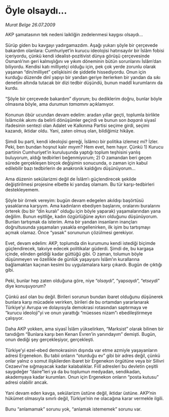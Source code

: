 # Öyle olsaydı...

*Murat Belge 26.07.2009*

<div class="taraf_structure_2col_1zq">
<div class="margen_n">



 <p>AKP şamatasının tek nedeni laikliğin zedelenmesi kaygısı olsaydı... <br/><br/>Sürüp giden bu kavgayı yadırgamazdım. Aşağı yukarı şöyle bir çerçevede bakardım olanlara: Cumhuriyet’in kurucu ideolojisi hatırısayılır bir İslâm fobisi içeriyordu, çünkü kendi idealist-pozitivist dünya görüşü çerçevesinde Osmanlı’nın geri kalmışlığını ve yıkım döneminin bütün sorunlarını İslâm’dan biliyordu. Kendisi katı milliyetçi olduğu için, pek çok yerde zorunlu olarak yaşanan “din/milliyet” çelişkisini de şiddetle hissediyordu. Onun için kurduğu düzende dinî yapıyı bir yandan geriye iterlerken bir yandan da sıkı denetim altında tutacak bir dizi tedbir düşündü, bunun maddî kurumlarını da kurdu. <br/><br/>“Şöyle bir çerçevede bakardım” diyorum; bu dediklerim doğru, bunlar böyle olmasına böyle, ama durumun <i>tamamını</i> açıklamıyor. <br/><br/>Konunun öbür ucundan devam edelim: aradan yıllar geçti, toplumla birlikte İslâmcılık akımı da belirli dönüşümler geçirdi ve bunun son <i>başarılı</i> siyasî ifadesinin sentezi olan Adalet ve Kalkınma Partisi seçime girdi, seçimi kazandı, iktidar oldu. Yani, zaten olmuş olan, bildiğimiz hikâye. <br/><br/>Şimdi bu parti, kendi ideolojisi gereği, İslâmcı bir politika izlemez mi? İzler. Peki, ben bundan hoşnut kalır mıyım? Hem evet, hem hayır. Çünkü 1) Kurucu partinin Cumhuriyet’in kuruluşunda yaptığı toplum teşhisini yanlış buluyorum, aldığı tedbirleri beğenmiyorum; 2) O zamandan beri geçen sürede gerçekleşen birçok değişimin sonucunda, o zaman için kabul edilebilir bazı tedbirlerin de anakronik kaldığını düşünüyorum... <br/><br/>Ama düzenin sekülarizmi değil de İslâm’ı güçlendirecek şekilde değiştirilmesi projesine elbette ki yandaş olamam. Bu tür karşı-tedbirleri destekleyemem. <br/><br/>Şöyle bir örnek vereyim: bugün devam edegelen akıldışı başörtüsü yasaklarına karşıyım. Ama kadınların ebediyen başlarını, oralarını buralarını örterek (bu bir “din kuralı” olduğu için böyle yaparak) yaşamalarından yana değilim. Bunun eşitliğe, kadın özgürlüğüne aykırı olduğunu düşünüyorum. Bunları tartışmak da isterim. Ama bir yandan insanların inançları doğrultusunda yaşamaları yasakla engellenirken, ilk işim bu tartışmayı açmak olamaz. Önce “yasak” sorununun çözülmesi gerekiyor. <br/><br/>Evet, devam edelim: AKP, toplumda din kurumunu kendi istediği biçimde güçlendirecek, takviye edecek politikalar güderdi. Şimdi de, bu kargaşa içinde, elinden geldiği kadar güttüğü gibi. O zaman, tolumun böyle düşünmeyen ve özellikle de günlük yaşayışını İslâm’ın kurallarına bağlamaktan kaçınan kesimi bu uygulamalara karşı çıkardı. Bugün de çıktığı gibi. <br/><br/>Peki, bunlar hep zaten olduğuna göre, niye “ol<i>saydı</i>”, “yap<i>saydı</i>”, “et<i>seydi</i>” diye konuşuyorum? <br/><br/>Çünkü asıl olan bu değil. Birileri sorunun bundan ibaret olduğunu düşünerek bunlara karşı mücadele verirken, birileri de bu ortamdan yararlanarak Türkiye’yi Avrupa ve dolayısıyla demokrasi rotasından saptırmaya ve “kurucu ideoloji”yi ve onun yarattığı “müesses nizam”ı ebedileştirmeye çalışıyor. <br/><br/>Daha AKP yokken, ama siyasî İslâm yükselirken, “Marksist” olarak bilinen bir tanıdığım “Bunlara karşı ben Kenan Evren’in yanındayım” demişti. Bugün, onun dediği şey gerçekleşiyor, gerçekleşti. <br/><br/>Türkiye’yi ezel-ebed demokrasinin dışında var etme azmiyle yaşayanların adresi Ergenekon. Bu tabii onların “oturduğu ev” gibi bir adres değil, çünkü onlar yalnız o somut ilişkilerden ibaret bir Ergenekon örgütüne veya bir Silivri Cezaevi’ne sığmayacak kadar kalabalıklar. Fiilî adresleri bu devletin çeşitli saygıdeğer “daire”leri ya da bu toplumun medyadan, sendikadan, akademyaya kadar kurumları. Onun için Ergenekon onların “posta kutusu” adresi olabilir ancak. <br/><br/>Yani devam eden kavga, sekülarizm üstüne değil, iktidar üstüne. AKP’nin hükümet olmasıyla sınırlı değil, Türkiye’nin ne olacağına karar vermekle ilgili. <br/><br/>Bunu “anlamamak” sorunu yok, “anlamak istememek” sorunu var.</p>
<br/>
<br/>
<br/>



<br/>


<div id="taraf_not">
</div>

</div>


</div>
